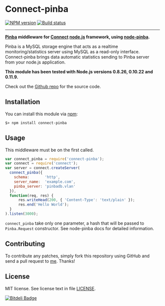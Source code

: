 Connect-pinba
=============

[![NPM version][NPM version image]][NPM version URL] [![Build status][Build status image]][Build status URL]

-----

**[Pinba] middleware for [Connect] [node.js] framework, using [node-pinba].**

Pinba is a MySQL storage engine that acts as a realtime monitoring/statistics server
using MySQL as a read-only interface.
Connect-pinba brings data automatic statistics sending to Pinba server from your node.js application.

**This module has been tested with Node.js versions 0.8.26, 0.10.22 and 0.11.9.**

Check out the [Github repo] for the source code.

[Pinba]: http://pinba.org/
[Connect]: https://github.com/senchalabs/connect
[node.js]: http://nodejs.org/
[node-pinba]: https://github.com/Sannis/node-pinba

[NPM version image]: https://badge.fury.io/js/connect-pinba.png
[NPM version URL]: http://badge.fury.io/js/connect-pinba
[Build status image]: https://secure.travis-ci.org/Sannis/connect-pinba.png?branch=master
[Build status URL]: http://travis-ci.org/Sannis/connect-pinba

[Github repo]: https://github.com/Sannis/connect-pinba


Installation
------------

You can install this module via [npm]:

    $> npm install connect-pinba

[npm]: https://github.com/isaacs/npm


Usage
-----

This middleware must be on the first called.

```js
var connect_pinba = require('connect-pinba');
var connect = require('connect');
var server = connect.createServer(
  connect_pinba({
    schema:       'http',
    server_name:  'example.com',
    pinba_server: 'pinbadb.vlan'
  }),
  function(req, res) {
      res.writeHead(200, { 'Content-Type': 'text/plain' });
      res.end('Hello World');
  }
).listen(3000);
```

`connect_pinba` take only one parameter, a hash that will be passed to `Pinba.Request` constructor.
See node-pinba docs for detailed information.


Contributing
------------

To contribute any patches, simply fork this repository using GitHub
and send a pull request to [me](https://github.com/Sannis). Thanks!


License
-------

MIT license. See license text in file [LICENSE](https://github.com/Sannis/connect-pinba/blob/master/LICENSE).


[![Bitdeli Badge](https://d2weczhvl823v0.cloudfront.net/Sannis/connect-pinba/trend.png)](https://bitdeli.com/free "Bitdeli Badge")

